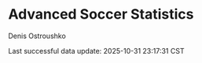 # Advanced Soccer Statistics
Denis Ostroushko

<!-- gfm -->

Last successful data update: 2025-10-31 23:17:31 CST
